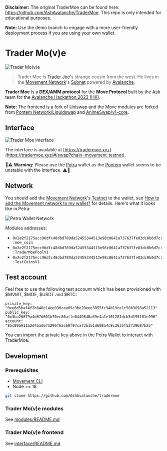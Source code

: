**Disclaimer:** The original TraderMoe can be found here: https://github.com/AshAvalanche/TraderMoe. This repo is only intended for educational purposes. 

**Note:** Use the demo branch to engage with a more user-friendly deployment process if you are using your own wallet.

# Trader Mo(v)e

![Trader Mo(v)e](./img/moe.png)

> Trader Moe is [Trader Joe](https://traderjoexyz.com)'s strange cousin from the west. He lives in the [Movement Network](https://docs.movementlabs.xyz/)'s [Subnet](https://subnets-test.avax.network/subnets/K4GygGTpKkNzzjiLfZVsmQduGqSFztJx4nk52CvA1afcFAhsH) powered by [Avalanche](https://www.avax.network/).

**Trader Moe** is a **DEX/AMM protocol** for the **Move Protocol** built by the [Ash](https://ash.center/) team for the [Avalanche Hackathon 2023 (HK)](https://www.talentre.academy/hackathon/avalanche-hackathon).

**Note:** The frontend is a fork of [Uniswap](https://github.com/Uniswap/interface) and the Move modules are forked from [Pontem Network/Liquidswap](https://github.com/pontem-network) and [AnimeSwap/v1-core](https://github.com/AnimeSwap/v1-core).

## Interface

![Trader Moe interface](./img/tradermoe.png)

The interface is available at [https://tradermoe.xyz](https://tradermoe.xyz/#/swap?chain=movement_testnet).

🚨⚠️ **Warning:** Please use the [Petra](https://petra.app/) wallet as the [Pontem](https://pontem.network/) wallet seems to be unstable with the interface. ⚠️🚨

## Network

You should add the [Movement Network](https://docs.movementlabs.xyz/)'s [Testnet](https://subnets-test.avax.network/subnets/K4GygGTpKkNzzjiLfZVsmQduGqSFztJx4nk52CvA1afcFAhsH) to the wallet, see [How to add the Movement network to my wallet?](https://docs.movementlabs.xyz/testnet/how-to-add-the-movement-network-to-my-wallet) for details. Here's what it looks like in Petra:

![Petra Wallet Network](./img/petra.png)

Modules addresses:
- `0x2e2f2175ecc96dfc48dbd789da52455344513e98c0641a737637fe83dc0b6d7c::moe_coin`
- `0x2e2f2175ecc96dfc48dbd789da52455344513e98c0641a737637fe83dc0b6d7c::TraderMoePoolV1`
- `0x2e2f2175ecc96dfc48dbd789da52455344513e98c0641a737637fe83dc0b6d7c::TestCoinsV1`

## Test account

Feel free to use the following test account which has been provisioned with $MVMT, $MOE, $USDT and $BTC:

```
private_key: "0xe6d5baf4f2b848e14ee030cea09c3be20eee3055fc94b19ce1c58b3898a52113"
public_key: "0x3ba26879a4d67d601b70ec80affe0449840a39e4a1e161281dcb5d195181e996"
account: "85c89b911b2d4bade71296f6ac68f97ca73b151d608a4c8c2635f52739687b25"
```

You can import the private key above in the Petra Wallet to interact with TraderMoe.

## Development

### Prerequisites

- [Movement CLI](https://docs.movementlabs.xyz/developers/developer-tools/movement-cli)
- Node >= 18

```bash
git clone https://github.com/AshAvalanche/tradermoe
```

### Trader Mo(v)e modules

See [modules/README.md](./modules/README.md)

### Trader Mo(v)e frontend

See [interface/README.md](./interface/README.md)
